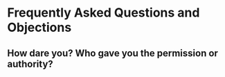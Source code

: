 # Frequently Asked Questions and Objections

## How dare you? Who gave you the permission or authority? 

